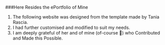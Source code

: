 ###Here Resides the ePortfolio of Mine 

1) The following website was designed from the template made by Tania Rascia.
2) I had further customised and modified to suit my needs.
3) I am deeply grateful of her and of mine (of-course 🤗) who Contributed and Made this Possible.
